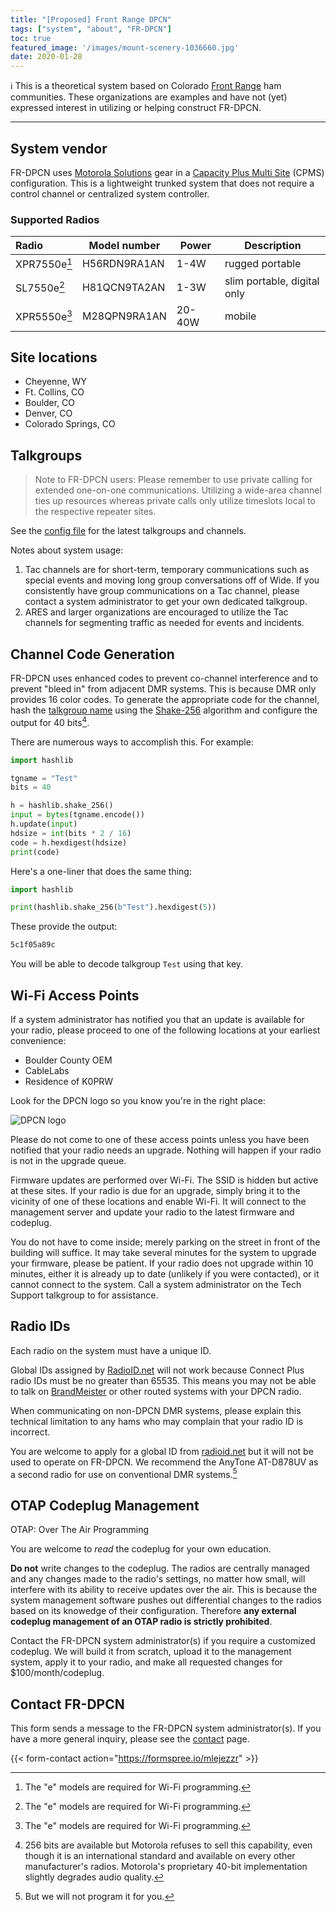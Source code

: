 ```yaml
---
title: "[Proposed] Front Range DPCN"
tags: ["system", "about", "FR-DPCN"]
toc: true
featured_image: '/images/mount-scenery-1036660.jpg'
date: 2020-01-28
---
```


ℹ️ This is a theoretical system based on Colorado [Front Range](https://en.wikipedia.org/wiki/Front_Range) ham communities. These organizations are examples and have not (yet) expressed interest in utilizing or helping construct FR-DPCN.

<!--more-->

----

## System vendor

FR-DPCN uses [Motorola Solutions](https://www.motorolasolutions.com/en_us/products/mototrbo-story.html) gear in a [Capacity Plus Multi Site](https://www.motorolasolutions.com/en_us/products/mototrbo-systems/mototrbo-private-systems/linked-capacity-plus.html) (CPMS) configuration. This is a lightweight trunked system that does not require a control channel or centralized system controller.

### Supported Radios

| Radio        | Model number | Power  | Description                 |
| :----------- | ------------ | ------ | --------------------------- |
| XPR7550e[^1] | H56RDN9RA1AN | 1-4W   | rugged portable             |
| SL7550e[^1]  | H81QCN9TA2AN | 1-3W   | slim portable, digital only |
| XPR5550e[^1] | M28QPN9RA1AN | 20-40W | mobile                      |

[^1]: The "e" models are required for Wi-Fi programming.

## Site locations

* Cheyenne, WY
* Ft. Collins, CO
* Boulder, CO
* Denver, CO
* Colorado Springs, CO

## Talkgroups

> Note to FR-DPCN users: Please remember to use private calling for extended one-on-one communications. Utilizing a wide-area channel ties up resources whereas private calls only utilize timeslots local to the respective repeater sites.

See the [config file](https://github.com/DPCN-US/dpcn-config/blob/master/systems/fr-dpcn.json) for the latest talkgroups and channels.

Notes about system usage:

1. Tac channels are for short-term, temporary communications such as special events and moving long group conversations off of Wide. If you consistently have group communications on a Tac channel, please contact a system administrator to get your own dedicated talkgroup.
2. ARES and larger organizations are encouraged to utilize the Tac channels for segmenting traffic as needed for events and incidents.

## Channel Code Generation

FR-DPCN uses enhanced codes to prevent co-channel interference and to prevent "bleed in" from adjacent DMR systems. This is because DMR only provides 16 color codes. To generate the appropriate code for the channel, hash the [talkgroup name](#talkgroups) using the [Shake-256](https://en.wikipedia.org/wiki/SHA-3) algorithm and configure the output for 40 bits[^2]. 

[^2]: 256 bits are available but Motorola refuses to sell this capability, even though it is an international standard and available on every other manufacturer's radios. Motorola's proprietary 40-bit implementation slightly degrades audio quality.

There are numerous ways to accomplish this. For example:

```python
import hashlib

tgname = "Test"
bits = 40

h = hashlib.shake_256()
input = bytes(tgname.encode())
h.update(input)
hdsize = int(bits * 2 / 16)
code = h.hexdigest(hdsize)
print(code)
```

Here's a one-liner that does the same thing:

```python
import hashlib

print(hashlib.shake_256(b"Test").hexdigest(5))
```

These provide the output:

```bash
5c1f05a89c
```

You will be able to decode talkgroup `Test` using that key.

## Wi-Fi Access Points

If a system administrator has notified you that an update is available for your radio, please proceed to one of the following locations at your earliest convenience:

* Boulder County OEM
* CableLabs
* Residence of K0PRW

Look for the DPCN logo so you know you're in the right place:

![DPCN logo](/images/DPCN-logo.png)

Please do not come to one of these access points unless you have been notified that your radio needs an upgrade. Nothing will happen if your radio is not in the upgrade queue.

Firmware updates are performed over Wi-Fi. The SSID is hidden but active at these sites. If your radio is due for an upgrade, simply bring it to the vicinity of one of these locations and enable Wi-Fi. It will connect to the management server and update your radio to the latest firmware and codeplug.

You do not have to come inside; merely parking on the street in front of the building will suffice. It may take several minutes for the system to upgrade your firmware, please be patient. If your radio does not upgrade within 10 minutes, either it is already up to date (unlikely if you were contacted), or it cannot connect to the system. Call a system administrator on the Tech Support talkgroup to for assistance.

## Radio IDs

Each radio on the system must have a unique ID.

Global IDs assigned by [RadioID.net](https://radioid.net/) will not work because Connect Plus radio IDs must be no greater than 65535. This means you may not be able to talk on [BrandMeister](https://brandmeister.network/) or other routed systems with your DPCN radio. 

When communicating on non-DPCN DMR systems, please explain this technical limitation to any hams who may complain that your radio ID is incorrect.

You are welcome to apply for a global ID from [radioid.net](https://radioid.net/) but it will not be used to operate on FR-DPCN. We recommend the AnyTone AT-D878UV as a second radio for use on conventional DMR systems.[^3]

[^3]: But we will not program it for you.

## OTAP Codeplug Management

OTAP: Over The Air Programming

You are welcome to *read* the codeplug for your own education.

**Do not** write changes to the codeplug. The radios are centrally managed and any changes made to the radio's settings, no matter how small, will interfere with its ability to receive updates over the air. This is because the system management software pushes out differential changes to the radios based on its knowedge of their configuration. Therefore **any external codeplug management of an OTAP radio is strictly prohibited**.

Contact the FR-DPCN system administrator(s) if you require a customized codeplug. We will build it from scratch, upload it to the management system, apply it to your radio, and make all requested changes for $100/month/codeplug.

## Contact FR-DPCN

This form sends a message to the FR-DPCN system administrator(s). If you have a more general inquiry, please see the [contact](/contact) page.

{{< form-contact action="https://formspree.io/mlejezzr"  >}}